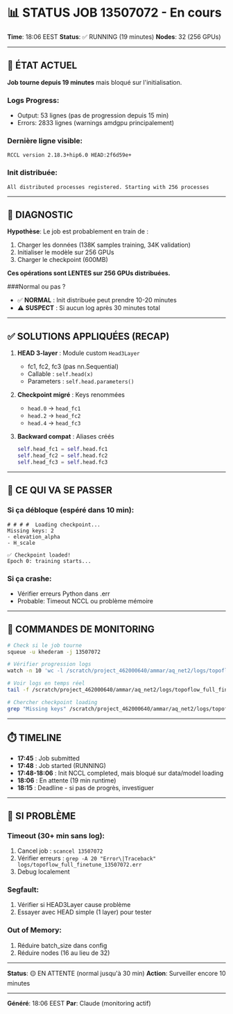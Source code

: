 # 📊 STATUS JOB 13507072 - En cours

**Time**: 18:06 EEST
**Status**: ✅ RUNNING (19 minutes)
**Nodes**: 32 (256 GPUs)

---

## 🔄 ÉTAT ACTUEL

**Job tourne depuis 19 minutes** mais bloqué sur l'initialisation.

### Logs Progress:
- Output: 53 lignes (pas de progression depuis 15 min)
- Errors: 2833 lignes (warnings amdgpu principalement)

### Dernière ligne visible:
```
RCCL version 2.18.3+hip6.0 HEAD:2f6d59e+
```

### Init distribuée:
```
All distributed processes registered. Starting with 256 processes
```

---

## 🤔 DIAGNOSTIC

**Hypothèse**: Le job est probablement en train de :
1. Charger les données (138K samples training, 34K validation)
2. Initialiser le modèle sur 256 GPUs
3. Charger le checkpoint (600MB)

**Ces opérations sont LENTES sur 256 GPUs distribuées.**

###Normal ou pas ?
- ✅ **NORMAL** : Init distribuée peut prendre 10-20 minutes
- ⚠️ **SUSPECT** : Si aucun log après 30 minutes total

---

## ✅ SOLUTIONS APPLIQUÉES (RECAP)

1. **HEAD 3-layer** : Module custom `Head3Layer`
   - fc1, fc2, fc3 (pas nn.Sequential)
   - Callable : `self.head(x)`
   - Parameters : `self.head.parameters()`

2. **Checkpoint migré** : Keys renommées
   - `head.0` → `head_fc1`
   - `head.2` → `head_fc2`
   - `head.4` → `head_fc3`

3. **Backward compat** : Aliases créés
   ```python
   self.head_fc1 = self.head.fc1
   self.head_fc2 = self.head.fc2
   self.head_fc3 = self.head.fc3
   ```

---

## 🎯 CE QUI VA SE PASSER

### Si ça débloque (espéré dans 10 min):
```
# # # #  Loading checkpoint...
Missing keys: 2
- elevation_alpha
- H_scale

✅ Checkpoint loaded!
Epoch 0: training starts...
```

### Si ça crashe:
- Vérifier erreurs Python dans .err
- Probable: Timeout NCCL ou problème mémoire

---

## 📝 COMMANDES DE MONITORING

```bash
# Check si le job tourne
squeue -u khederam -j 13507072

# Vérifier progression logs
watch -n 10 'wc -l /scratch/project_462000640/ammar/aq_net2/logs/topoflow_full_finetune_13507072.out'

# Voir logs en temps réel
tail -f /scratch/project_462000640/ammar/aq_net2/logs/topoflow_full_finetune_13507072.out

# Chercher checkpoint loading
grep "Missing keys" /scratch/project_462000640/ammar/aq_net2/logs/topoflow_full_finetune_13507072.out
```

---

## ⏱️ TIMELINE

- **17:45** : Job submitted
- **17:48** : Job started (RUNNING)
- **17:48-18:06** : Init NCCL completed, mais bloqué sur data/model loading
- **18:06** : En attente (19 min runtime)
- **18:15** : Deadline - si pas de progrès, investiguer

---

## 🚨 SI PROBLÈME

### Timeout (30+ min sans log):
1. Cancel job : `scancel 13507072`
2. Vérifier erreurs : `grep -A 20 "Error\|Traceback" logs/topoflow_full_finetune_13507072.err`
3. Debug localement

### Segfault:
1. Vérifier si HEAD3Layer cause problème
2. Essayer avec HEAD simple (1 layer) pour tester

### Out of Memory:
1. Réduire batch_size dans config
2. Réduire nodes (16 au lieu de 32)

---

**Status**: 🟡 EN ATTENTE (normal jusqu'à 30 min)
**Action**: Surveiller encore 10 minutes

---

**Généré**: 18:06 EEST
**Par**: Claude (monitoring actif)
